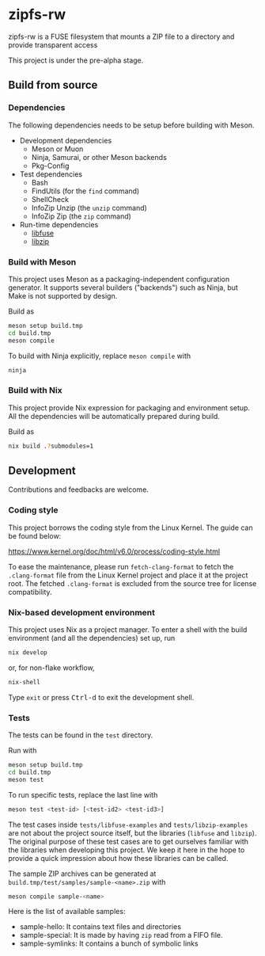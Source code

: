 # zipfs-rw

zipfs-rw is a FUSE filesystem that mounts a ZIP file to a directory and provide transparent access

This project is under the pre-alpha stage.

## Build from source

### Dependencies

The following dependencies needs to be setup before building with Meson.

*   Development dependencies
    *   Meson or Muon
    *   Ninja, Samurai, or other Meson backends
    *   Pkg-Config
*   Test dependencies
    *   Bash
    *   FindUtils (for the `find` command)
    *   ShellCheck
    *   InfoZip Unzip (the `unzip` command)
    *   InfoZip Zip (the `zip` command)
*   Run-time dependencies
    *   [libfuse](https://github.com/libfuse/libfuse)
    *   [libzip](https://github.com/nih-at/libzip)

### Build with Meson

This project uses Meson as a packaging-independent configuration generator.
It supports several builders ("backends") such as Ninja, but Make is not supported by design.

Build as

```sh
meson setup build.tmp
cd build.tmp
meson compile
```

To build with Ninja explicitly, replace `meson compile` with

```sh
ninja
```

### Build with Nix

This project provide Nix expression for packaging and environment setup.
All the dependencies will be automatically prepared during build.

Build as

```sh
nix build .?submodules=1
```

## Development

Contributions and feedbacks are welcome.

### Coding style

This project borrows the coding style from the Linux Kernel. The guide can be found below:

https://www.kernel.org/doc/html/v6.0/process/coding-style.html

To ease the maintenance, please run `fetch-clang-format` to fetch the `.clang-format` file from the Linux Kernel project and place it at the project root.
The fetched `.clang-format` is excluded from the source tree for license compatibility.

### Nix-based development environment

This project uses Nix as a project manager.
To enter a shell with the build environment (and all the dependencies) set up, run

```sh
nix develop
```

or, for non-flake workflow,

```sh
nix-shell
```

Type `exit` or press <kbd>Ctrl-d</kbd> to exit the development shell.

### Tests

The tests can be found in the `test` directory.

Run with

```sh
meson setup build.tmp
cd build.tmp
meson test
```

To run specific tests, replace the last line with

```sh
meson test <test-id> [<test-id2> <test-id3>]
```

The test cases inside `tests/libfuse-examples` and `tests/libzip-examples` are not about the project source itself, but the libraries (`libfuse` and `libzip`).
The original purpose of these test cases are to get ourselves familiar with the libraries when developing this project.
We keep it here in the hope to provide a quick impression about how these libraries can be called.

The sample ZIP archives can be generated at `build.tmp/test/samples/sample-<name>.zip` with

```sh
meson compile sample-<name>
```

Here is the list of available samples:
*   sample-hello: It contains text files and directories
*   sample-special: It is made by having `zip` read from a FIFO file.
*   sample-symlinks: It contains a bunch of symbolic links
